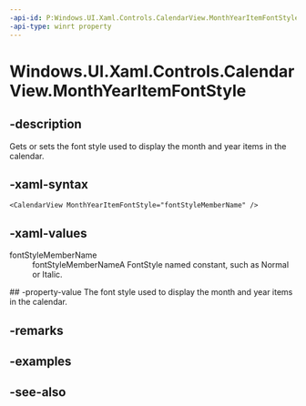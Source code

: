 ```yaml
---
-api-id: P:Windows.UI.Xaml.Controls.CalendarView.MonthYearItemFontStyle
-api-type: winrt property
---
```


<!-- Property syntax
public Windows.UI.Text.FontStyle MonthYearItemFontStyle { get;  set; }
-->

# Windows.UI.Xaml.Controls.CalendarView.MonthYearItemFontStyle

## -description
Gets or sets the font style used to display the month and year items in the calendar.



## -xaml-syntax
```xaml
<CalendarView MonthYearItemFontStyle="fontStyleMemberName" />
```


## -xaml-values
<dl><dt>fontStyleMemberName</dt><dd>fontStyleMemberNameA FontStyle named constant, such as Normal or Italic.</dd>
</dl>
## -property-value
The font style used to display the month and year items in the calendar.

## -remarks

## -examples

## -see-also
